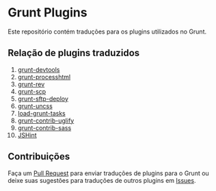 # Grunt Plugins

Este repositório contém traduções para os plugins utilizados no Grunt.

## Relação de plugins traduzidos

1. [grunt-devtools](plugins/grunt-devtools.md)
2. [grunt-processhtml](plugins/grunt-processhtml.md)
3. [grunt-rev](plugins/grunt-rev.md)
4. [grunt-scp](plugins/grunt-scp.md)
5. [grunt-sftp-deploy](plugins/grunt-sftp-deploy.md)
6. [grunt-uncss](plugins/grunt-uncss.md)
7. [load-grunt-tasks](plugins/load-grunt-tasks.md)
8. [grunt-contrib-uglify](plugins/grunt-contrib-uglify.md)
9. [grunt-contrib-sass](plugins/grunt-contrib-sass.md)
10. [JSHint](plugins/jshint.md)

## Contribuições

Faça um [Pull Request](https://github.com/gruntbrasil/docs-grunt-plugins/pulls) para enviar traduções de plugins para o Grunt ou deixe suas sugestões para traduções de outros plugins em [Issues](https://github.com/gruntbrasil/docs-grunt-plugins/issues/1).
